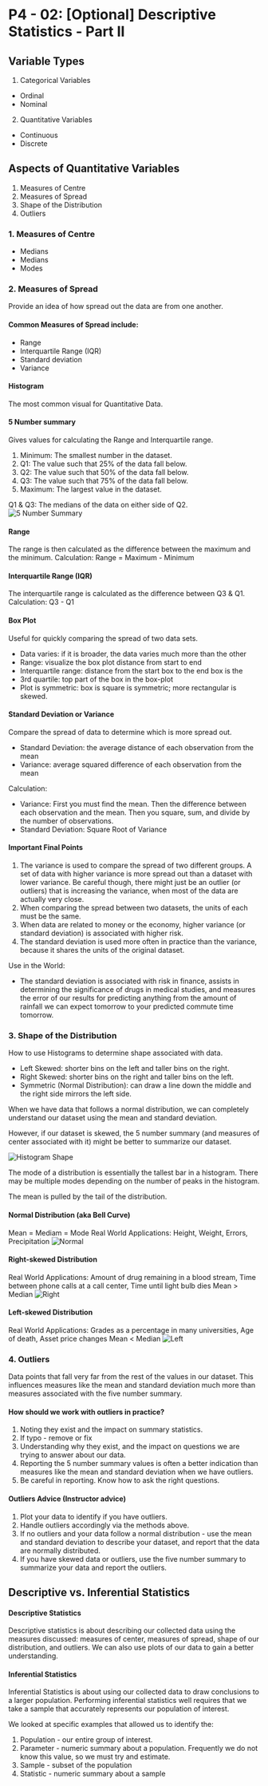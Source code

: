 # P4 - 02: [Optional] Descriptive Statistics - Part II

## Variable Types
1. Categorical Variables
- Ordinal
- Nominal

2. Quantitative Variables
- Continuous
- Discrete

## Aspects of Quantitative Variables
1. Measures of Centre
2. Measures of Spread
3. Shape of the Distribution
4. Outliers

### 1. Measures of Centre
- Medians
- Medians
- Modes

### 2. Measures of Spread
Provide an idea of how spread out the data are from one another.

#### Common Measures of Spread include:
- Range
- Interquartile Range (IQR)
- Standard deviation
- Variance

#### Histogram
The most common visual for Quantitative Data.

#### 5 Number summary
Gives values for calculating the Range and Interquartile range.
1. Minimum: The smallest number in the dataset.
2. Q1: The value such that 25% of the data fall below.
3. Q2: The value such that 50% of the data fall below.
4. Q3: The value such that 75% of the data fall below.
5. Maximum: The largest value in the dataset.

Q1 & Q3: The medians of the data on either side of Q2.
![5 Number Summary](Screenshots/05.png "5 Number Summary")

#### Range
The range is then calculated as the difference between the maximum and the minimum.
Calculation: Range = Maximum - Minimum

#### Interquartile Range (IQR)
The interquartile range is calculated as the difference between Q3 & Q1.
Calculation: Q3 - Q1

#### Box Plot
Useful for quickly comparing the spread of two data sets.
- Data varies: if it is broader, the data varies much more than the other
- Range: visualize the box plot distance from start to end
- Interquartile range: distance from the start box to the end box is the
- 3rd quartile: top part of the box in the box-plot
- Plot is symmetric: box is square is symmetric; more rectangular is skewed.

#### Standard Deviation or Variance
Compare the spread of data to determine which is more spread out.
- Standard Deviation: the average distance of each observation from the mean
- Variance: average squared difference of each observation from the mean

Calculation:
- Variance: First you must find the mean. Then the difference between each observation and the mean. Then you square, sum, and divide by the number of observations.
- Standard Deviation: Square Root of Variance

#### Important Final Points
1. The variance is used to compare the spread of two different groups. A set of data with higher variance is more spread out than a dataset with lower variance. Be careful though, there might just be an outlier (or outliers) that is increasing the variance, when most of the data are actually very close.
2. When comparing the spread between two datasets, the units of each must be the same.
3. When data are related to money or the economy, higher variance (or standard deviation) is associated with higher risk.
4. The standard deviation is used more often in practice than the variance, because it shares the units of the original dataset.

Use in the World:
- The standard deviation is associated with risk in finance, assists in determining the significance of drugs in medical studies, and measures the error of our results for predicting anything from the amount of rainfall we can expect tomorrow to your predicted commute time tomorrow.

### 3. Shape of the Distribution
How to use Histograms to determine shape associated with data.
- Left Skewed: shorter bins on the left and taller bins on the right.
- Right Skewed: shorter bins on the right and taller bins on the left.
- Symmetric (Normal Distribution): can draw a line down the middle and the right side mirrors the left side.

When we have data that follows a normal distribution, we can completely understand our dataset using the mean and standard deviation.

However, if our dataset is skewed, the 5 number summary (and measures of center associated with it) might be better to summarize our dataset.

![Histogram Shape](Screenshots/01.png "Histogram Shape")

The mode of a distribution is essentially the tallest bar in a histogram. There may be multiple modes depending on the number of peaks in the histogram.

The mean is pulled by the tail of the distribution.

#### Normal Distribution (aka Bell Curve)
Mean = Mediam = Mode
Real World Applications: Height, Weight, Errors, Precipitation
![Normal](Screenshots/02.png "Normal")

#### Right-skewed Distribution
Real World Applications: Amount of drug remaining in a blood stream, Time between phone calls at a call center, Time until light bulb dies
Mean > Median
![Right](Screenshots/03.png "Right")

#### Left-skewed Distribution
Real World Applications: Grades as a percentage in many universities, Age of death, Asset price changes
Mean < Median
![Left](Screenshots/04.png "left")

### 4. Outliers
Data points that fall very far from the rest of the values in our dataset. This influences measures like the mean and standard deviation much more than measures associated with the five number summary.

#### How should we work with outliers in practice?
1. Noting they exist and the impact on summary statistics.
2. If typo - remove or fix
3. Understanding why they exist, and the impact on questions we are trying to answer about our data.
4. Reporting the 5 number summary values is often a better indication than measures like the mean and standard deviation when we have outliers.
5. Be careful in reporting. Know how to ask the right questions.

#### Outliers Advice (Instructor advice)
1. Plot your data to identify if you have outliers.
2. Handle outliers accordingly via the methods above.
3. If no outliers and your data follow a normal distribution - use the mean and standard deviation to describe your dataset, and report that the data are normally distributed.
4. If you have skewed data or outliers, use the five number summary to summarize your data and report the outliers.

## Descriptive vs. Inferential Statistics

#### Descriptive Statistics
Descriptive statistics is about describing our collected data using the measures discussed: measures of center, measures of spread, shape of our distribution, and outliers. We can also use plots of our data to gain a better understanding.

#### Inferential Statistics
Inferential Statistics is about using our collected data to draw conclusions to a larger population. Performing inferential statistics well requires that we take a sample that accurately represents our population of interest.

We looked at specific examples that allowed us to identify the:
1. Population - our entire group of interest.
2. Parameter - numeric summary about a population. Frequently we do not know this value, so we must try and estimate.
3. Sample - subset of the population
4. Statistic - numeric summary about a sample

